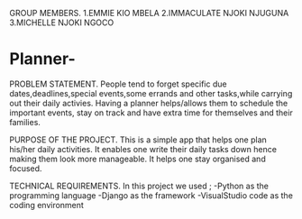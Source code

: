 GROUP MEMBERS.
1.EMMIE KIO MBELA
2.IMMACULATE NJOKI NJUGUNA
3.MICHELLE NJOKI NGOCO



# Planner-
PROBLEM STATEMENT.
People tend to forget specific due dates,deadlines,special events,some errands and other tasks,while carrying out their daily activies. 
Having a planner helps/allows them to schedule the important events, stay on track and have extra time for themselves and
their families.


PURPOSE OF THE PROJECT.
This is a simple app that helps one plan his/her daily activities.
It enables one write their daily tasks down hence making them look more manageable.
It helps one stay organised and focused.


TECHNICAL REQUIREMENTS.
In this project we used ;
     -Python as the programming language
     -Django as the framework
     -VisualStudio code as the coding environment
    



  
  
  
 
